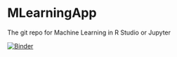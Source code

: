 # MLearningApp
The git repo for Machine Learning in R Studio or Jupyter 

[![Binder](https://mybinder.org/badge_logo.svg)](https://mybinder.org/v2/gh/villarreald/MLearningApp.git/HEAD)
